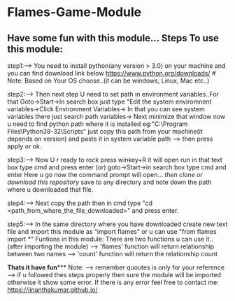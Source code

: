# Flames-Game-Module
Have some fun with this module...
Steps To use this module:
-------------------------

step1:--> You need to install python(any version > 3.0) on your machine and you can find download link below
          https://www.python.org/downloads/  # Note: Based on Your OS choose..(it can be windows, Linux, Mac etc..)
          
step2:--> Then next step U need to set path in environment variables..For that Goto->Start->In search box just type "Edit the system enviromnent variables->Click Environment                 Variables-> In that you can see system variables there just search path variables->
          Next minimize that window now u need to find python path where it is installed eg:"C:\Program Files\Python38-32\Scripts" just copy this path from your machine(it depends           on version) and paste it in system variable path --> then press apply or ok.
          
step3:--> Now U r ready to rock press winkey+R it will open run in that text box type cmd and press enter (or) goto->Start->in search box type cmd and enter
          Here u go now the command prompt will open... *then clone or download this repository* save to any directory and note down the path where u downloaded that file.
          
step4:--> Next copy the path then in cmd type "cd <path_from_where_the_file_downloaded>" and press enter.

step5:--> In the same directory where you have downloaded create new text file and import this module as "import flames" or u can use "from flames import *"
          Funtions in this module:
          There are two functions u can use it..(after importing the module)
            --> 'flames' function will return relationship between two names
            --> 'count' function will return the relationship count


****************************************************Thats it have fun*******************************************************
Note:
    --> remember quoutes is only for your reference
    --> if u followed thes steps properly then sure the module will be imported otherwise it show some error.
    If there is any error feel free to contact me: https://jjnanthakumar.github.io/

          

